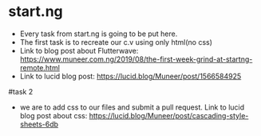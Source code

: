 # start.ng
* Every task from start.ng is going to be put here.
* The first task is to recreate our c.v using only html(no css)
* Link to blog post about Flutterwave: https://www.muneer.com.ng/2019/08/the-first-week-grind-at-startng-remote.html
* Link to lucid blog post: https://lucid.blog/Muneer/post/1566584925

#task 2
* we are to add css to our files and submit a pull request.
Link to lucid blog post about css: https://lucid.blog/Muneer/post/cascading-style-sheets-6db
